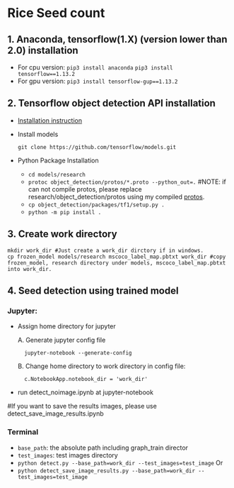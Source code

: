 # Rice Seed count

## 1. Anaconda, tensorflow(1.X) (version lower than 2.0) installation
  * For cpu version:
	`pip3 install anaconda`
	`pip3 install tensorflow==1.13.2`
  * For gpu version:
	`pip3 install tensorflow-gup==1.13.2`
## 2. Tensorflow object detection API installation
* [Installation instruction](https://github.com/tensorflow/models/blob/master/research/object_detection/g3doc/tf1.md)
* Install models

	`git clone https://github.com/tensorflow/models.git`
* Python Package Installation

	* `cd models/research`
	* `protoc object_detection/protos/*.proto --python_out=.` #NOTE: if can not compile protos, please replace research/object_detection/protos using my compiled [protos](https://github.com/FanruiMeng/Arabidopsis-Seed-Detection/tree/master/protos).
	* `cp object_detection/packages/tf1/setup.py .`
	* `python -m pip install .`
## 3. Create work directory 
	mkdir work_dir #Just create a work_dir dirctory if in windows.  
	cp frozen_model models/research mscoco_label_map.pbtxt work_dir #copy frozen_model, research directory under models, mscoco_label_map.pbtxt into work_dir.

## 4. Seed detection using trained model
### Jupyter:
* Assign home directory for jupyter

	A. Generate jupyter config file
	
		jupyter-notebook --generate-config
	B. Change home directory to work directory in config file:
	
		c.NotebookApp.notebook_dir = 'work_dir'
   
* run detect_noimage.ipynb at jupyter-notebook

#If you want to save the results images, please use detect_save_image_results.ipynb
### Terminal 
 * `base_path`: the absolute path including graph_train director
 * `test_images`: test images directory
 * `python detect.py --base_path=work_dir --test_images=test_image` Or
 * `python detect_save_image_results.py --base_path=work_dir --test_images=test_image`
